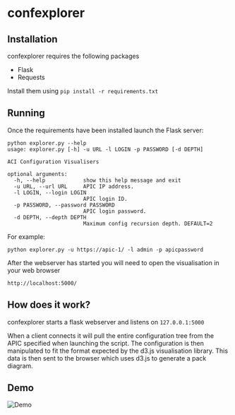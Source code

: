 # confexplorer

## Installation

confexplorer requires the following packages

* Flask 
* Requests
    
Install them using ``pip install -r requirements.txt``

## Running

Once the requirements have been installed launch the Flask server:

    python explorer.py --help
    usage: explorer.py [-h] -u URL -l LOGIN -p PASSWORD [-d DEPTH]

    ACI Configuration Visualisers

    optional arguments:
      -h, --help            show this help message and exit
      -u URL, --url URL     APIC IP address.
      -l LOGIN, --login LOGIN
                            APIC login ID.
      -p PASSWORD, --password PASSWORD
                            APIC login password.
      -d DEPTH, --depth DEPTH
                            Maximum config recursion depth. DEFAULT=2
                            
                            
For example:

    python explorer.py -u https://apic-1/ -l admin -p apicpassword
    
After the webserver has started you will need to open the visualisation in your web browser

    http://localhost:5000/
  
## How does it work?

confexplorer starts a flask webserver and listens on ``127.0.0.1:5000`` 

When a client connects it will pull the entire configuration tree from the APIC
specified when launching the script. The configuration is then manipulated to fit
the format expected by the d3.js visualisation library. This data is then sent to
the browser which uses d3.js to generate a pack diagram.

## Demo
    
![Demo](http://gfycat.com/CooperativeClearcutGhostshrimp)
  
